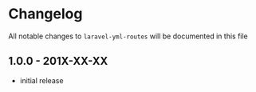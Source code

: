# Changelog

All notable changes to `laravel-yml-routes` will be documented in this file

## 1.0.0 - 201X-XX-XX

- initial release
